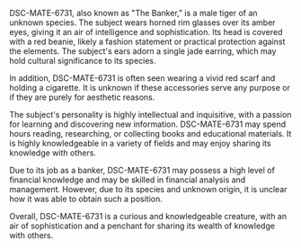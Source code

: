 DSC-MATE-6731, also known as "The Banker," is a male tiger of an unknown species. The subject wears horned rim glasses over its amber eyes, giving it an air of intelligence and sophistication. Its head is covered with a red beanie, likely a fashion statement or practical protection against the elements. The subject's ears adorn a single jade earring, which may hold cultural significance to its species.

In addition, DSC-MATE-6731 is often seen wearing a vivid red scarf and holding a cigarette. It is unknown if these accessories serve any purpose or if they are purely for aesthetic reasons.

The subject's personality is highly intellectual and inquisitive, with a passion for learning and discovering new information. DSC-MATE-6731 may spend hours reading, researching, or collecting books and educational materials. It is highly knowledgeable in a variety of fields and may enjoy sharing its knowledge with others.

Due to its job as a banker, DSC-MATE-6731 may possess a high level of financial knowledge and may be skilled in financial analysis and management. However, due to its species and unknown origin, it is unclear how it was able to obtain such a position.

Overall, DSC-MATE-6731 is a curious and knowledgeable creature, with an air of sophistication and a penchant for sharing its wealth of knowledge with others.